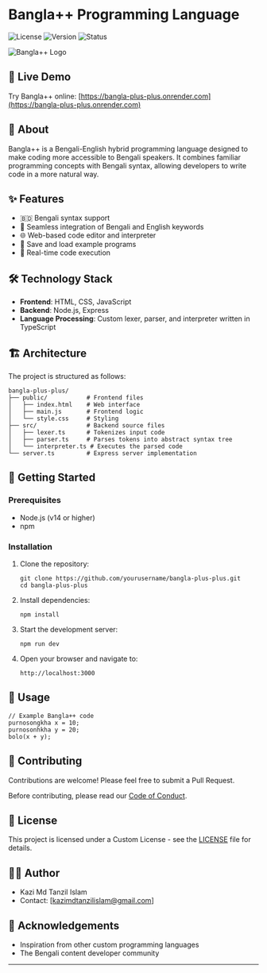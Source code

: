 # Bangla++ Programming Language


![License](https://img.shields.io/badge/license-Custom-red)
![Version](https://img.shields.io/badge/version-1.0.0-brightgreen)
![Status](https://img.shields.io/badge/status-Live-brightgreen)

![Bangla++ Logo]([https://github.com/tanzil-islam/your-repo/blob/main/images/your-image.png](https://github.com/Tanzil-islam/Bangla-plus-plus/blob/main/images/Bangla.png?raw=true))

## 🚀 Live Demo

Try Bangla++ online: [https://bangla-plus-plus.onrender.com](https://bangla-plus-plus.onrender.com)

## 📖 About

Bangla++ is a Bengali-English hybrid programming language designed to make coding more accessible to Bengali speakers. It combines familiar programming concepts with Bengali syntax, allowing developers to write code in a more natural way.

## ✨ Features

- 🇧🇩 Bengali syntax support
- 🔄 Seamless integration of Bengali and English keywords
- 🌐 Web-based code editor and interpreter
- 💾 Save and load example programs
- 🚀 Real-time code execution

## 🛠️ Technology Stack

- **Frontend**: HTML, CSS, JavaScript
- **Backend**: Node.js, Express
- **Language Processing**: Custom lexer, parser, and interpreter written in TypeScript

## 🏗️ Architecture

The project is structured as follows:

```
bangla-plus-plus/
├── public/           # Frontend files
│   ├── index.html    # Web interface
│   ├── main.js       # Frontend logic
│   └── style.css     # Styling
├── src/              # Backend source files
│   ├── lexer.ts      # Tokenizes input code
│   ├── parser.ts     # Parses tokens into abstract syntax tree
│   └── interpreter.ts # Executes the parsed code
└── server.ts         # Express server implementation
```

## 🚀 Getting Started

### Prerequisites

- Node.js (v14 or higher)
- npm

### Installation

1. Clone the repository:
   ```
   git clone https://github.com/yourusername/bangla-plus-plus.git
   cd bangla-plus-plus
   ```

2. Install dependencies:
   ```
   npm install
   ```

3. Start the development server:
   ```
   npm run dev
   ```

4. Open your browser and navigate to:
   ```
   http://localhost:3000
   ```

## 📝 Usage

```
// Example Bangla++ code
purnosongkha x = 10;
purnosonhkha y = 20;
bolo(x + y);
```

## 🤝 Contributing

Contributions are welcome! Please feel free to submit a Pull Request.

Before contributing, please read our [Code of Conduct](./CODE_OF_CONDUCT.md).

## 📄 License

This project is licensed under a Custom License - see the [LICENSE](./LICENSE) file for details.

## 👨‍💻 Author

- Kazi Md Tanzil Islam
- Contact: [kazimdtanzilislam@gmail.com]

## 🙏 Acknowledgements

- Inspiration from other custom programming languages
- The Bengali content developer community

---

